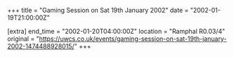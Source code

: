 +++
title = "Gaming Session on Sat 19th January 2002"
date = "2002-01-19T21:00:00Z"

[extra]
end_time = "2002-01-20T04:00:00Z"
location = "Ramphal R0.03/4"
original = "https://uwcs.co.uk/events/gaming-session-on-sat-19th-january-2002-1474488928015/"
+++




